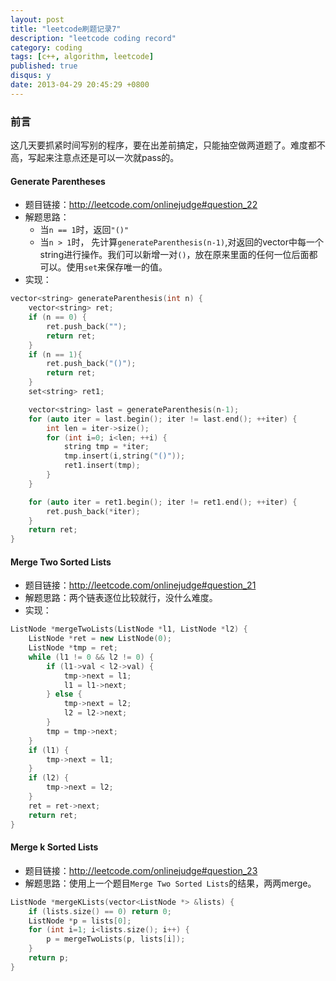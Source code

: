 ```yaml
---
layout: post
title: "leetcode刷题记录7"
description: "leetcode coding record"
category: coding
tags: [c++, algorithm, leetcode]
published: true
disqus: y
date: 2013-04-29 20:45:29 +0800
---
```



### 前言

这几天要抓紧时间写别的程序，要在出差前搞定，只能抽空做两道题了。难度都不高，写起来注意点还是可以一次就pass的。

#### Generate Parentheses

- 题目链接：http://leetcode.com/onlinejudge#question_22
- 解题思路：
    - 当`n == 1`时，返回`"()"`
    - 当`n > 1`时， 先计算`generateParenthesis(n-1)`,对返回的vector中每一个string进行操作。我们可以新增一对`()`，放在原来里面的任何一位后面都可以。使用`set`来保存唯一的值。
- 实现：

<!--more-->

```cpp
vector<string> generateParenthesis(int n) {
    vector<string> ret;
    if (n == 0) {
        ret.push_back("");
        return ret;
    }
    if (n == 1){
        ret.push_back("()");
        return ret;
    }
    set<string> ret1;

    vector<string> last = generateParenthesis(n-1);
    for (auto iter = last.begin(); iter != last.end(); ++iter) {
        int len = iter->size();
        for (int i=0; i<len; ++i) {
            string tmp = *iter;
            tmp.insert(i,string("()"));
            ret1.insert(tmp);
        }
    }

    for (auto iter = ret1.begin(); iter != ret1.end(); ++iter) {
        ret.push_back(*iter);
    }
    return ret;
}
```

#### Merge Two Sorted Lists

- 题目链接：http://leetcode.com/onlinejudge#question_21
- 解题思路：两个链表逐位比较就行，没什么难度。
- 实现：

```cpp
ListNode *mergeTwoLists(ListNode *l1, ListNode *l2) {
    ListNode *ret = new ListNode(0);
    ListNode *tmp = ret;
    while (l1 != 0 && l2 != 0) {
        if (l1->val < l2->val) {
            tmp->next = l1;
            l1 = l1->next;
        } else {
            tmp->next = l2;
            l2 = l2->next;
        }
        tmp = tmp->next;
    }
    if (l1) {
        tmp->next = l1;
    }
    if (l2) {
        tmp->next = l2;
    }
    ret = ret->next;
    return ret;
}
```

#### Merge k Sorted Lists

- 题目链接：http://leetcode.com/onlinejudge#question_23
- 解题思路：使用上一个题目`Merge Two Sorted Lists`的结果，两两merge。

```cpp
ListNode *mergeKLists(vector<ListNode *> &lists) {
    if (lists.size() == 0) return 0;
    ListNode *p = lists[0];
    for (int i=1; i<lists.size(); i++) {
        p = mergeTwoLists(p, lists[i]);
    }
    return p;
}
```
